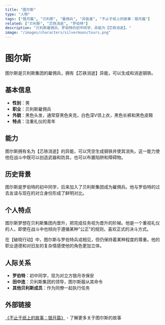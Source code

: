 ```yaml
---
title: "图尔斯"
type: "人物"
tags: ["银月篇", "贝利斯", "雇佣兵", "异能者", "不止于纸上的故事：银月篇"]
related: ["贝利斯", "芯铁消逝", "罗伯特"]
description: "贝利斯雇佣兵，罗伯特的初中同学，异能为【芯铁消逝】。"
image: "/images/characters/silvermoon/tours.png"
---
```

# 图尔斯

图尔斯是贝利斯集团的雇佣兵，拥有【芯铁消逝】异能，可以生成和消逝钢铁。

## 基本信息

- **性别**：男
- **职业**：贝利斯雇佣兵
- **外貌**：黑色头发，通常穿黑色夹克，白色深V领上衣，黑色长裤和黑色皮鞋
- **特点**：注重礼仪的青年

## 能力

图尔斯拥有名为【芯铁消逝】的异能，可以凭空生成钢铁并使其消失。这一能力使他在战斗中既可以创造武器和防具，也可以布置陷阱和障碍物。

## 历史背景

图尔斯是罗伯特的初中同学，后来加入了贝利斯集团成为雇佣兵。他与罗伯特的过去友谊与现在的对立身份形成了鲜明对比。

## 个人特点

图尔斯梦想在贝利斯集团内晋升，把完成任务视为晋升的阶梯。他是一个重视礼仪的人，即使在战斗中也倾向于遵循某种"公正"的规则，喜欢正式的决斗方式。

<div class="spoiler" data-source="《不止于纸上的故事：银月篇》破晓行动">
在【破晓行动】中，图尔斯与罗伯特兵戎相见，但仍保持着某种程度的尊重。他的职业道德和对旧友的复杂情感使他的角色更加立体。
</div>

## 人际关系

- **罗伯特**：初中同学，现为对立方银月寺保安
- **田中连**：贝利斯集团的领导，图尔斯服从其命令
- **其他贝利斯成员**：作为同僚一起执行任务

## 外部链接

[《不止于纸上的故事：银月篇》](https://tobenot.itch.io/beyond-books) - 了解更多关于图尔斯的故事 